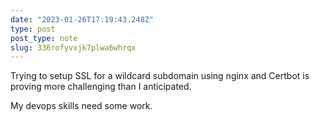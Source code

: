 ```yaml
---
date: "2023-01-26T17:19:43.248Z"
type: post 
post_type: note
slug: 336rofyvxjk7plwa6whrqx
---
```

Trying to setup SSL for a wildcard subdomain using nginx and Certbot is proving more challenging than I anticipated. 

My devops skills need some work. 
